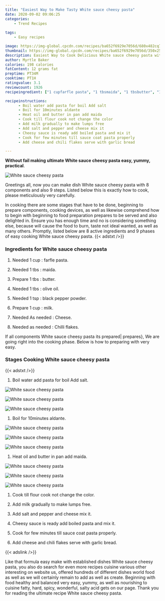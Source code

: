 ```yaml
---
title: "Easiest Way to Make Tasty White sauce cheesy pasta"
date: 2020-09-02 09:06:25
categories:
    - Trend Recipes
    
tags:
    - Easy recipes

image: https://img-global.cpcdn.com/recipes/ba652f6929e7056d/680x482cq70/white-sauce-cheesy-pasta-recipe-main-photo.jpg
thumbnail: https://img-global.cpcdn.com/recipes/ba652f6929e7056d/350x250cq70/white-sauce-cheesy-pasta-recipe-main-photo.jpg
description: Easiest Way to Cook Delicious White sauce cheesy pasta with 8 ingredients and 9 stages of easy cooking.
author: Myrtle Baker
calories: 198 calories
fatContent: 12 grams fat
preptime: PT34M
cooktime: PT1H
ratingvalue: 3.1
reviewcount: 1926
recipeingredient: ["1 cupfarfle pasta", "1 tbsmaida", "1 tbsbutter", "1 tbsolive oil", "1 tspblack pepper powder", "1 cupmilk", "As neededCheese", "as neededChilli flakes"]

recipeinstructions: 
      - Boil water add pasta for boil Add salt 
      - Boil for 10minutes aldante 
      - Heat oil and butter in pan add maida 
      - Cook till flour cook not change the color 
      - Add milk gradually to make lumps free 
      - Add salt and pepper and cheese mix it 
      - Cheesy sauce is ready add boiled pasta and mix it 
      - Cook for few minutes till sauce coat pasta properly 
      - Add cheese and chili flakes serve with garlic bread

---
```




**Without fail making ultimate White sauce cheesy pasta easy, yummy, practical**. 


![White sauce cheesy pasta](https://img-global.cpcdn.com/recipes/ba652f6929e7056d/680x482cq70/white-sauce-cheesy-pasta-recipe-main-photo.jpg "White sauce cheesy pasta")




Greetings all, now you can make dish White sauce cheesy pasta with 8 components and also 9 steps. Listed below this is exactly how to cook, please meticulously very carefully.

In cooking there are some stages that have to be done, beginning to prepare components, cooking devices, as well as likewise comprehend how to begin with beginning to food preparation prepares to be served and also delighted in. Ensure you has enough time and no is considering something else, because will cause the food to burn, taste not ideal wanted, as well as many others. Promptly, listed below are 8 active ingredients and 9 phases of easy cooking White sauce cheesy pasta.
{{< adstxt />}}

### Ingredients for White sauce cheesy pasta


1. Needed 1 cup : farfle pasta.

1. Needed 1 tbs : maida.

1. Prepare 1 tbs : butter.

1. Needed 1 tbs : olive oil.

1. Needed 1 tsp : black pepper powder.

1. Prepare 1 cup : milk.

1. Needed As needed : Cheese.

1. Needed as needed : Chilli flakes.



If all components White sauce cheesy pasta its prepared| prepares}, We are going right into the cooking phase. Below is how to preparing with very easy.

### Stages Cooking White sauce cheesy pasta

{{< adstxt />}}


1. Boil water add pasta for boil Add salt.



![White sauce cheesy pasta](https://img-global.cpcdn.com/steps/539da4c8de65d48f/160x128cq70/white-sauce-cheesy-pasta-recipe-step-1-photo.jpg" "White sauce cheesy pasta")

![White sauce cheesy pasta](https://img-global.cpcdn.com/steps/cd36dac25680fbb1/160x128cq70/white-sauce-cheesy-pasta-recipe-step-1-photo.jpg" "White sauce cheesy pasta")

![White sauce cheesy pasta](https://img-global.cpcdn.com/steps/21680a0b5d35972b/160x128cq70/white-sauce-cheesy-pasta-recipe-step-1-photo.jpg" "White sauce cheesy pasta")



1. Boil for 10minutes aldante.



![White sauce cheesy pasta](https://img-global.cpcdn.com/steps/f80986f951dd6404/160x128cq70/white-sauce-cheesy-pasta-recipe-step-2-photo.jpg" "White sauce cheesy pasta")

![White sauce cheesy pasta](https://img-global.cpcdn.com/steps/eb296a463e7d1b4f/160x128cq70/white-sauce-cheesy-pasta-recipe-step-2-photo.jpg" "White sauce cheesy pasta")

![White sauce cheesy pasta](https://img-global.cpcdn.com/steps/cb92146bfddbec26/160x128cq70/white-sauce-cheesy-pasta-recipe-step-2-photo.jpg" "White sauce cheesy pasta")



1. Heat oil and butter in pan add maida.



![White sauce cheesy pasta](https://img-global.cpcdn.com/steps/133e28ce06c2cfa6/160x128cq70/white-sauce-cheesy-pasta-recipe-step-3-photo.jpg" "White sauce cheesy pasta")

![White sauce cheesy pasta](https://img-global.cpcdn.com/steps/1c3b3c76700d7342/160x128cq70/white-sauce-cheesy-pasta-recipe-step-3-photo.jpg" "White sauce cheesy pasta")

![White sauce cheesy pasta](https://img-global.cpcdn.com/steps/cbf88b45d5d9d270/160x128cq70/white-sauce-cheesy-pasta-recipe-step-3-photo.jpg" "White sauce cheesy pasta")



1. Cook till flour cook not change the color.



1. Add milk gradually to make lumps free.



1. Add salt and pepper and cheese mix it.



1. Cheesy sauce is ready add boiled pasta and mix it.



1. Cook for few minutes till sauce coat pasta properly.



1. Add cheese and chili flakes serve with garlic bread.





{{< adslink />}}

Like that formula easy make with established dishes White sauce cheesy pasta, you also do search for even more recipes cuisine various other interesting on website us, offered hundreds of different dishes world food as well as we will certainly remain to add as well as create. Beginning with food healthy and balanced very easy, yummy, as well as nourishing to cuisine fatty, hard, spicy, wonderful, salty acid gets on our page. Thank you for reading the ultimate recipe White sauce cheesy pasta.
